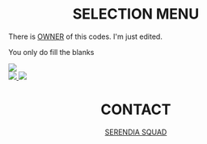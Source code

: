 <h1 align="center">SELECTION MENU</h1>

  <p>There is <a href="https://youtu.be/wo9tZRfp44w" target="_blank">OWNER</a> of this codes. I'm just edited.</p>
  
  <p>You only do fill the blanks</p>
  
<a href="https://github.com/Patavatsiz/discord-selection-menu/blob/main/index.js" target="_blank">
  <img src="https://cdn.discordapp.com/attachments/853591078875037706/864068867860725810/Capture.JPG"><br>
  <img src="https://cdn.discordapp.com/attachments/853591078875037706/864066273889746974/Capture_2.JPG">
  <img src="https://cdn.discordapp.com/attachments/853591078875037706/864066269220044810/Capture_1.JPG">
  </a>
  
<h1 align="center">CONTACT</h1>
<p align="center"><a href="https://discord.com/invite/serendia">SERENDIA SQUAD</a></p>
